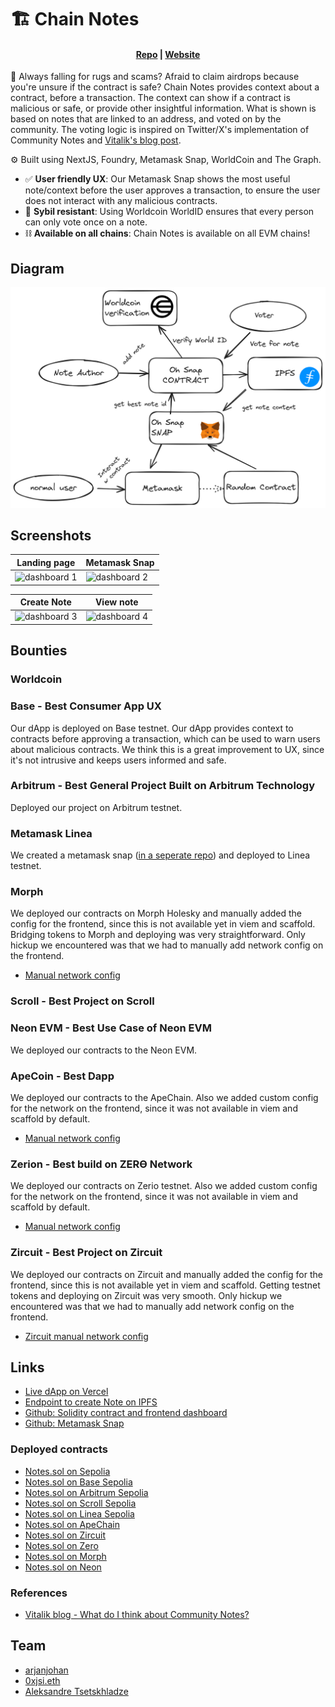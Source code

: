 # 🏗 Chain Notes

<h4 align="center">
  <a href="https://github.com/chain-notes-brussels/chain-notes-snap">Repo</a> |
  <a href="https://chain-notes.vercel.app/">Website</a>
</h4>

🫰 Always falling for rugs and scams? Afraid to claim airdrops because you're unsure if the contract is safe? Chain Notes provides context about a contract, before a transaction. The context can show if a contract is malicious or safe, or provide other insightful information. What is shown is based on notes that are linked to an address, and voted on by the community. The voting logic is inspired on Twitter/X's implementation of Community Notes and [Vitalik's blog post](https://vitalik.eth.limo/general/2023/08/16/communitynotes.html).

⚙️ Built using NextJS, Foundry, Metamask Snap, WorldCoin and The Graph.

- ✅ **User friendly UX**: Our Metamask Snap shows the most useful note/context before the user approves a transaction, to ensure the user does not interact with any malicious contracts.
- 🧱 **Sybil resistant**: Using Worldcoin WorldID ensures that every person can only vote once on a note.
- ⛓️ **Available on all chains**: Chain Notes is available on all EVM chains!


## Diagram

![dashboard 1](assets/diagram.png)

## Screenshots

| Landing page                      | Metamask Snap              |
| --------------------------------- | --------------------------------- |
| ![dashboard 1](screenshots/1.png) | ![dashboard 2](screenshots/2.png) |

|  Create Note                          | View note                      |
| --------------------------------- | --------------------------------- |
| ![dashboard 3](screenshots/3.png) | ![dashboard 4](screenshots/4.png) |



## Bounties

### Worldcoin

### Base - Best Consumer App UX

Our dApp is deployed on Base testnet. Our dApp provides context to contracts before approving a transaction, which can be used to warn users about malicious contracts. We think this is a great improvement to UX, since it's not intrusive and keeps users informed and safe.

### Arbitrum - Best General Project Built on Arbitrum Technology

Deployed our project on Arbitrum testnet.

### Metamask Linea

We created a metamask snap ([in a seperate repo](https://github.com/chain-notes-brussels/snap)) and deployed to Linea testnet.

### Morph

We deployed our contracts on Morph Holesky and manually added the config for the frontend, since this is not available yet in viem and scaffold. Bridging tokens to Morph and deploying was very straightforward. Only hickup we encountered was that we had to manually add network config on the frontend. 

- [Manual network config](https://github.com/chain-notes-brussels/chain-notes-snap/blob/d71b19303b4d260dab5b9d66f40d89af665c750b/packages/nextjs/utils/scaffold-eth/morechains.ts)

### Scroll - Best Project on Scroll

### Neon EVM - Best Use Case of Neon EVM

We deployed our contracts to the Neon EVM.

### ApeCoin - Best Dapp

We deployed our contracts to the ApeChain. Also we added custom config for the network on the frontend, since it was not available in viem and scaffold by default.
- [Manual network config](https://github.com/chain-notes-brussels/chain-notes-snap/blob/d71b19303b4d260dab5b9d66f40d89af665c750b/packages/nextjs/utils/scaffold-eth/morechains.ts)


### Zerion - Best build on ZERϴ Network

We deployed our contracts on Zerio testnet. Also we added custom config for the network on the frontend, since it was not available in viem and scaffold by default.
- [Manual network config](https://github.com/chain-notes-brussels/chain-notes-snap/blob/d71b19303b4d260dab5b9d66f40d89af665c750b/packages/nextjs/utils/scaffold-eth/morechains.ts)

### Zircuit - Best Project on Zircuit

We deployed our contracts on Zircuit and manually added the config for the frontend, since this is not available yet in viem and scaffold. Getting testnet tokens and deploying on Zircuit was very smooth. Only hickup we encountered was that we had to manually add network config on the frontend.

- [Zircuit manual network config](https://github.com/chain-notes-brussels/chain-notes-snap/blob/d71b19303b4d260dab5b9d66f40d89af665c750b/packages/nextjs/utils/scaffold-eth/morechains.ts)


## Links

- [Live dApp on Vercel](https://chain-notes.vercel.app/)
- [Endpoint to create Note on IPFS](https://api-phi-vert.vercel.app/createNewNote)
- [Github: Solidity contract and frontend dashboard](https://github.com/chain-notes-brussels/chain-notes-snap)
- [Github: Metamask Snap](https://github.com/chain-notes-brussels/snap)

### Deployed contracts
- [Notes.sol on Sepolia](https://sepolia.etherscan.io/address/0x62a4d5b0f16d8eb9065310afbb7f2622d981f124)
- [Notes.sol on Base Sepolia](https://sepolia.basescan.org/address/0x3B89a9D1026E29c7959154E5c826159C720007cb)
- [Notes.sol on Arbitrum Sepolia](https://sepolia.arbiscan.io/address/0x83277E9FE7Cc93Ad2D5986b87659A6fa80A48Ac0)
- [Notes.sol on Scroll Sepolia](https://sepolia.scrollscan.com/address/0x1e2818770eEaE7A4B958109d4915Ea3e8DA572c6)
- [Notes.sol on Linea Sepolia](https://api-sepolia.lineascan.build/address/0x4CC142ed6B170CC9e7cbecca486B79cd88727821)
- [Notes.sol on ApeChain](https://jenkins.explorer.caldera.xyz/address/0x83277E9FE7Cc93Ad2D5986b87659A6fa80A48Ac0)
- [Notes.sol on Zircuit](https://explorer.zircuit.com/address/0xD75595cCA0721f30a6449DD2b641Bc2E4FE44558)
- [Notes.sol on Zero]()
- [Notes.sol on Morph](https://explorer-holesky.morphl2.io/address/0x83277E9FE7Cc93Ad2D5986b87659A6fa80A48Ac0)
- [Notes.sol on Neon]()

### References
- [Vitalik blog - What do I think about Community Notes?](https://vitalik.eth.limo/general/2023/08/16/communitynotes.html)

## Team

- [arjanjohan](https://x.com/arjanjohan/)
- [0xjsi.eth](https://twitter.com/0xjsieth)
- [Aleksandre Tsetskhladze](https://twitter.com/atsetsoffc)